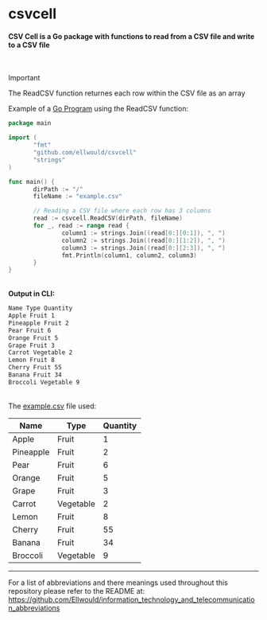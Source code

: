 # csvcell
#### CSV Cell is a Go package with functions to read from a CSV file and write to a CSV file

<br>

>[!IMPORTANT]
>The ReadCSV function returnes each row within the CSV file as an array
>
>Example of a [Go Program](https://github.com/ellwould/csvcell/blob/main/example/readexample.go) using the ReadCSV function:
>```go
>package main
>
>import (
>        "fmt"
>        "github.com/ellwould/csvcell"
>        "strings"
>)
>
>func main() {
>        dirPath := "/"
>        fileName := "example.csv"
>
>        // Reading a CSV file where each row has 3 columns
>        read := csvcell.ReadCSV(dirPath, fileName)
>        for _, read := range read {
>                column1 := strings.Join((read[0:][0:1]), ", ")
>                column2 := strings.Join((read[0:][1:2]), ", ")
>                column3 := strings.Join((read[0:][2:3]), ", ")
>                fmt.Println(column1, column2, column3)
>        }
>}
>```
>
><br><b>Output in CLI:</b>
>```bash
>Name Type Quantity
>Apple Fruit 1
>Pineapple Fruit 2
>Pear Fruit 6
>Orange Fruit 5
>Grape Fruit 3
>Carrot Vegetable 2
>Lemon Fruit 8
>Cherry Fruit 55
>Banana Fruit 34
>Broccoli Vegetable 9
>```
>
><br>The [example.csv](https://github.com/ellwould/csvcell/blob/main/example/example.csv) file used:
>
>| Name	| Type | Quantity |
>|------|------|----------|
>|Apple|Fruit|1|
>|Pineapple|Fruit|2|
>|Pear|Fruit|6|
>|Orange|Fruit|5|
>|Grape|Fruit|3|
>|Carrot|Vegetable|2|
>|Lemon|Fruit|8|
>|Cherry|Fruit|55|
>|Banana|Fruit|34|
>|Broccoli|Vegetable|9|
> 

---

For a list of abbreviations and there meanings used throughout this repository please refer to the README at: https://github.com/Ellwould/information_technology_and_telecommunication_abbreviations

